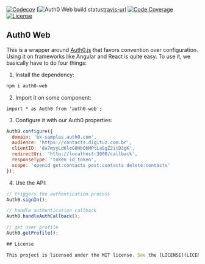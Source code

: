 [![Codecov](https://codecov.io/gh/brunokrebs/auth0-web/branch/master/graph/badge.svg)](https://codecov.io/gh/brunokrebs/auth0-web)
[![Auth0 Web build status][travis-image][travis-url]
[![Code Coverage][codecov-image]][codecov-url]
[![License][license-image]][license-url]

## Auth0 Web

This is a wrapper around [Auth0.js](https://github.com/auth0/auth0.js) that favors convention over configuration. Using 
it on frameworks like Angular and React is quite easy. To use it, we basically have to do four things:

1. Install the dependency:

```bash
npm i auth0-web
```

2. Import it on some component:

```
import * as Auth0 from 'auth0-web';
```

3. Configure it with our Auth0 properties:

```javascript
Auth0.configure({
  domain: 'bk-samples.auth0.com',
  audience: 'https://contacts.digituz.com.br',
  clientID: '8a7myyLd6leG0HbOhMPtLaSgZ2itD3gK',
  redirectUri: 'http://localhost:3000/callback',
  responseType: 'token id_token',
  scope: 'openid get:contacts post:contacts delete:contacts'
});
```

4. Use the API:

```javascript
// triggers the authentication process
Auth0.signIn();

// handle authentication callback
Auth0.handleAuthCallback();

// get user profile
Auth0.getProfile();

## License

This project is licensed under the MIT license. See the [LICENSE](LICENSE) file for more info.
```

<!-- vars -->
[codecov-image]: https://img.shields.io/codecov/c/github/brunokrebs/auth0-web/master.svg
[codecov-url]: https://codecov.io/github/brunokrebs/auth0-web?branch=master
[license-image]: http://img.shields.io/npm/l/auth0-web.svg
[license-url]: #license
[travis-image]: https://api.travis-ci.org/brunokrebs/auth0-web.svg?branch=master
[travis-url]: https://travis-ci.org/brunokrebs/auth0-web

